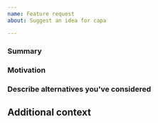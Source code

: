 ```yaml
---
name: Feature request
about: Suggest an idea for capa

---
```

<!--
# Is your issue related to capa rules (for example an idea for a new rule)?
We use submodules to separate code, rules and test data. If your issue is related to capa rules, please report it at https://github.com/mandiant/capa-rules/issues.

# Have you checked that your issue isn't already filed?
Please search if there is a similar issue at https://github.com/mandiant/capa/issues. If there is already a similar issue, please add more details there instead of opening a new one.

# Have you read capa's Code of Conduct?
By filing an Issue, you are expected to comply with it, including treating everyone with respect: https://github.com/mandiant/capa/blob/master/.github/CODE_OF_CONDUCT.md

# Have you read capa's CONTRIBUTING guide?
It contains helpful information about how to contribute to capa. Check https://github.com/mandiant/capa/blob/master/.github/CONTRIBUTING.md#suggesting-enhancements
-->

### Summary

<!-- One paragraph explanation of the feature. -->

### Motivation

<!-- Why are we doing this? What use cases does it support? What is the expected outcome? -->

### Describe alternatives you've considered

<!-- A clear and concise description of the alternative solutions you've considered. -->

## Additional context

<!-- Add any other context or screenshots about the feature request here. -->

